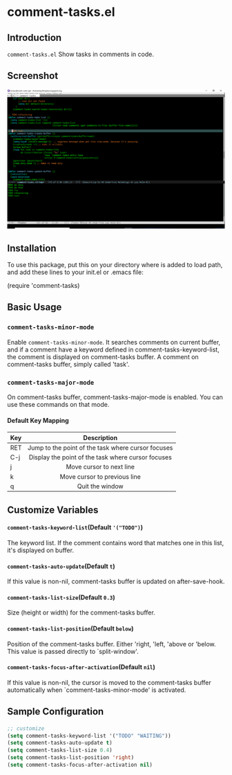 # comment-tasks.el 

## Introduction
`comment-tasks.el` Show tasks in comments in code.

## Screenshot

![comment-tasks](image/comment-tasks.png)

## Installation

To use this package, put this on your directory where is added to load path,
and add these lines to your init.el or .emacs file:

(require 'comment-tasks)

## Basic Usage

### `comment-tasks-minor-mode`

Enable `comment-tasks-minor-mode`. It searches comments on current buffer,
and if a comment have a keyword defined in comment-tasks-keyword-list,
the comment is displayed on comment-tasks buffer.
A comment on comment-tasks buffer, simply called 'task'.

### `comment-tasks-major-mode`

On comment-tasks buffer, comment-tasks-major-mode is enabled.
You can use these commands on that mode.

#### Default Key Mapping

| Key        | Description                                            |
|:-----------|:------------------------------------------------------:|
| RET        | Jump to the point of the task where cursor focuses     |
| C-j        | Display the point of the task where cursor focuses     |
| j          | Move cursor to next line                               |
| k          | Move cursor to previous line                           |
| q          | Quit the window                                        |

## Customize Variables

#### `comment-tasks-keyword-list`(Default `'("TODO")`)

The keyword list. If the comment contains word that matches one in this list, 
it's displayed on buffer.

#### `comment-tasks-auto-update`(Default `t`)

If this value is non-nil, comment-tasks buffer is updated on after-save-hook.

#### `comment-tasks-list-size`(Default `0.3`)

Size (height or width) for the comment-tasks buffer.

#### `comment-tasks-list-position`(Default `below`)

Position of the comment-tasks buffer.
Either 'right, 'left, 'above or 'below. This value is passed directly to `split-window'.

#### `comment-tasks-focus-after-activation`(Default `nil`)

If this value is non-nil, the cursor is moved to the comment-tasks buffer automatically when
`comment-tasks-minor-mode' is activated.

## Sample Configuration

```lisp
;; customize
(setq comment-tasks-keyword-list '("TODO" "WAITING"))
(setq comment-tasks-auto-update t)
(setq comment-tasks-list-size 0.4)
(setq comment-tasks-list-position 'right)
(setq comment-tasks-focus-after-activation nil)

```
